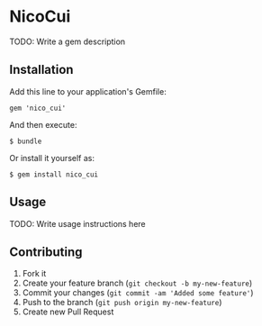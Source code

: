 # NicoCui

TODO: Write a gem description

## Installation

Add this line to your application's Gemfile:

    gem 'nico_cui'

And then execute:

    $ bundle

Or install it yourself as:

    $ gem install nico_cui

## Usage

TODO: Write usage instructions here

## Contributing

1. Fork it
2. Create your feature branch (`git checkout -b my-new-feature`)
3. Commit your changes (`git commit -am 'Added some feature'`)
4. Push to the branch (`git push origin my-new-feature`)
5. Create new Pull Request
